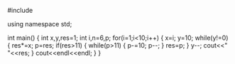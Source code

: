 #include <iostream>

using namespace std;

int main()
{
     int x,y,res=1; int i,n=6,p; for(i=1;i<10;i++)
     {
         x=i; y=10; while(y!=0) { res*=x; p=res; if(res>11)
         {
             while(p>11)
             {
                 p-=10;
                 p--;
             }
             res=p;
         }
            y--;
            cout<<"  "<<res;
     }
     cout<<endl<<endl;
     }
}

